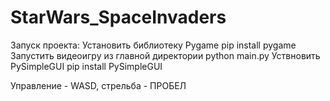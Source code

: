 # StarWars_SpaceInvaders

Запуск проекта:
Установить библиотеку Pygame
pip install pygame
Запустить видеоигру из главной директории
python main.py
Уствновить PySimpleGUI 
pip install PySimpleGUI

Управление - WASD, стрельба - ПРОБЕЛ 

